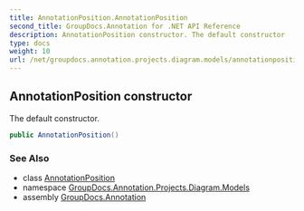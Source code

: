 ```yaml
---
title: AnnotationPosition.AnnotationPosition
second_title: GroupDocs.Annotation for .NET API Reference
description: AnnotationPosition constructor. The default constructor
type: docs
weight: 10
url: /net/groupdocs.annotation.projects.diagram.models/annotationposition/annotationposition/
---
```

## AnnotationPosition constructor

The default constructor.

```csharp
public AnnotationPosition()
```

### See Also

* class [AnnotationPosition](../)
* namespace [GroupDocs.Annotation.Projects.Diagram.Models](../../annotationposition/)
* assembly [GroupDocs.Annotation](../../../)


